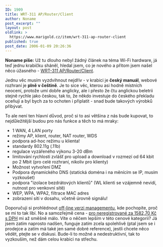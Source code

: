```yaml
---
ID: 1909
title: WRT-311 AP/Router/Client
author: Noname
post_excerpt: ""
layout: post
oldlink: >
  https://www.marigold.cz/item/wrt-311-ap-router-client
published: true
post_date: 2006-01-09 20:26:36
---
```

<p><strong>Noname píše:</strong>
Už tu dlouho nebyl žádný článek na téma Wi-Fi hardware, já teď jednu krabičku sháněl, hledal jsem, co je nového a přitom jsem našel něco úžasného - <a href="http://www.wifi-shop.cz/produkt/wrt-311-ap/router/client/">WRT-311 AP/Router/Client</a>.</p>


<p>Jednu věc musím vyzdvihnout nejdřív - v krabici je <strong>český manuál</strong>, webové rozhraní je <strong>plně v češtině</strong>. Je to sice věc, kterou asi hodně místních neocení, protože umí dobře anglicky, ale i přesto že čtu anglickou beletrii stejně rychle jako českou, tak to, že někdo investuje do českého překladu oceňuji a byl bych za to ochoten i připlatit - snad bude takových výrobků přibývat.</p>

<p>To ale není ten hlavní důvod, proč si to asi většina z nás bude kupovat, to nejdůležitější budou pro nás funkce a těch to má mraky:
</p>

<!--more-->	<ul>
<li>1 WAN, 4 LAN porty</li>
<li>režimy AP, klient, router, NAT router, WDS</li>
<li>podpora ad-hoc režimu u klienta!</li>
<li>standardy 802.11g (.11b)</li>
<li>regulace vyzářeného výkonu 3-20 dBm</li>
<li>limitování rychlosti zvlášť pro upload a download v rozmezí od 64 kbit po 2 Mbit (pro celé rozhraní, nikoliv pro klienty)</li>
<li>Možnost vytvoření DMZ</li>
<li>Podpora dynamického DNS (statická doména i na měnícím se IP, musím vyzkoušet)</li>
<li>podpora "izolace bezdrátových klientů" (WL klienti se vzájemně nevidí, nutnost pro venkovní sítě)</li>
<li>WEP, WPA, WPA2, filtrace MAC adres</li>
<li>zobrazení sítí v dosahu, včetně úrovně signálu!</li>
</ul>
<p>Doporučuji si prohlédnout <a href="http://www.wifishop.cz/Files/produkty/wrt311/153/home.html">off-line verzi managementu</a>, kde pochopíte, proč se mi to tak líbí. No a samozřejmě cena - <a href="http://www.wifi-shop.cz/produkt/wrt-311-ap/router/client/">pro neregistrované za 1582,70 Kč s DPH</a> mi až směšně málo. Víte o něčem lepším v této cenové kategorii? Já jsem zatím naprosto nadšen, funguje zatím zcela spolehlivě (ptal jsem se i prodejce a zatím má také jen samé dobré reference), jestli chcete něco vědět, ptejte se v diskusi. Bude-li to možné a nedestruktivní, tak to vyzkouším, než dám celou krabici na střechu.</p>
